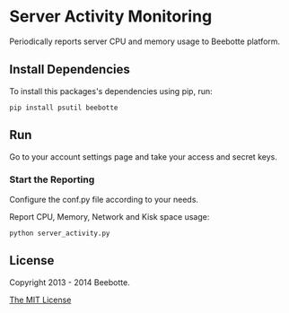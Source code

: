Server Activity Monitoring
==========================

Periodically reports server CPU and memory usage to Beebotte platform.

## Install Dependencies

To install this packages's dependencies using pip, run:

    pip install psutil beebotte

## Run

Go to your account settings page and take your access and secret keys.

### Start the Reporting
Configure the conf.py file according to your needs.

Report CPU, Memory, Network and Kisk space usage:

    python server_activity.py

## License
Copyright 2013 - 2014 Beebotte.

[The MIT License](http://opensource.org/licenses/MIT)
